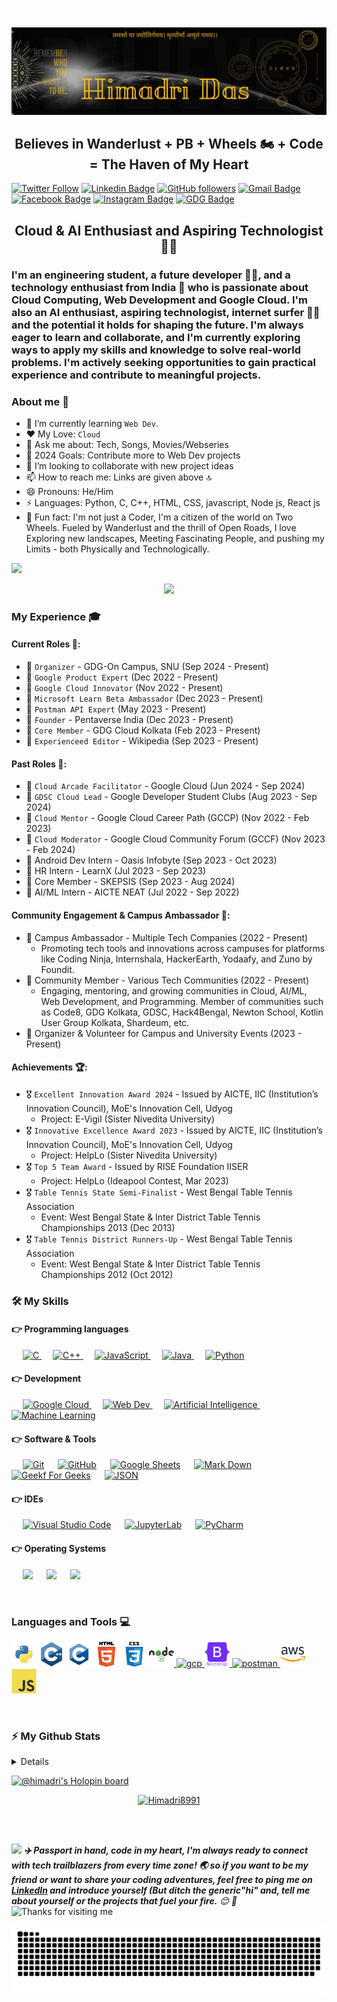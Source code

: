 ![Hello](Hello.gif)

![Name](name.jpg)


 <h2 align="center">Believes in Wanderlust + PB + Wheels 🏍 + Code = The Haven of My Heart</h2>

[![Twitter Follow](https://img.shields.io/twitter/follow/IamShivam8991?style=social)](https://twitter.com/intent/follow?screen_name=IamShivam8991) [![Linkedin Badge](https://img.shields.io/badge/-Himadri_Das-blue?style=social&logo=Linkedin&logoColor=blue&link=https://www.linkedin.com/in/himadri-das-27487324a)](https://www.linkedin.com/in/himadri-das-27487324a) [![GitHub followers](https://img.shields.io/github/followers/Himadri8991?label=Follow&style=social)](https://github.com/Himadri8991/?tab=follow)
[![Gmail Badge](https://img.shields.io/badge/-samhd8991@gmail.com-c14438?style=social&logo=Gmail&logoColor=red&link=mailto:samhd8991@gamil.com)](mailto:samhd8991@gmail.com) [![Facebook Badge](https://img.shields.io/badge/-Himadri_Das-4267b2?style=social&&logo=Facebook&logoColor=blue&link=https://www.facebook.com/himadri.das.1829405)](https://www.facebook.com/himadri.das.1829405) [![Instagram Badge](https://img.shields.io/badge/-@shivam_8991d-833ab4?style=social&logo=Instagram&logoColor=A14DAF&link=https://www.instagram.com/shivam_8991d)](https://www.instagram.com/shivam_8991d)
[![GDG Badge](https://img.shields.io/badge/-himadri8-4267b2?style=social&&logo=GoogleDeveloperGroup&logoColor=blue&link=https://gdg.community.dev/u/himadri8)](https://gdg.community.dev/u/himadri8/)

 <h2 align="center">Cloud & AI Enthusiast and Aspiring Technologist 🕵️‍♂️</h2>

### I'm an engineering student, a future developer 👨‍💻, and a technology enthusiast from India 🚩  who is passionate about Cloud Computing, Web Development and Google Cloud. I'm also an AI enthusiast, aspiring technologist, internet surfer 🏄‍♂️ and the potential it holds for shaping the future. I'm always eager to learn and collaborate, and I'm currently exploring ways to apply my skills and knowledge to solve real-world problems. I'm actively seeking opportunities to gain practical experience and contribute to meaningful projects.


### About me :eyes:

<!--- 🔭 I’m currently working on -->
- 🌱 I’m currently learning `Web Dev`.
- ❤️ My Love: `Cloud`
- 💬 Ask me about: Tech, Songs, Movies/Webseries
- 🥅 2024 Goals: Contribute more to Web Dev projects
- 👯 I’m looking to collaborate with new project ideas
- 📫 How to reach me: Links are given above 🔝
- 😄 Pronouns: He/Him
- ⚡ Languages: Python, C, C++, HTML, CSS, javascript, Node js, React js
- 🤪 Fun fact: I'm not just a Coder, I'm a citizen of the world on Two Wheels. Fueled by Wanderlust and the thrill of Open Roads, I love Exploring new landscapes, Meeting Fascinating People, and pushing my Limits - both Physically and Technologically.

![](https://komarev.com/ghpvc/?username=Himadri8991&style=plastic)
<p align="center">
<a href="https://g.dev/himadridas"><img src="https://readme-typing-svg.herokuapp.com?font=Fira+Code&weight=400&size=30&center=true&pause=1000&color=EA4335&center=true&width=700&height=70&lines=Codaholic+To+Cloudaholic;Cloud+%26+AI-ML+Enthusiast;Aspiring+Technologist;Shaping+the+Future+with+the+Cloud;Turning+Problems+into+Solutions;Innovator+at+Heart%2C+Beats+for+Tech;Leadership+Maven+%7C+Passionate+Mentor;Ideas+Spark%2C+I+Deliver.;False+Blame%3F+A+Badge+for+Outshining;Cloud+%7C+Web+Dev+%7C+AI%2FML;Python+%7C+C+%7C+C%2B%2B" /></a>
</p>

### My Experience 🎓
#### Current Roles 📢:
- 🥇 `Organizer` - GDG-On Campus, SNU (Sep 2024 - Present)
- 🥈 `Google Product Expert` (Dec 2022 - Present)
- 🥈 `Google Cloud Innovator` (Nov 2022 - Present)
- 🥇 `Microsoft Learn Beta Ambassador` (Dec 2023 - Present)
- 🥇 `Postman API Expert` (May 2023 - Present)
- 🥇 `Founder` - Pentaverse India (Dec 2023 - Present)
- 🥇 `Core Member` - GDG Cloud Kolkata (Feb 2023 - Present)
- 🥈 `Experienceed Editor` - Wikipedia (Sep 2023 - Present)

#### Past Roles 📣:
- 🥇 `Cloud Arcade Facilitator` - Google Cloud (Jun 2024 - Sep 2024)
- 🥇 `GDSC Cloud Lead` - Google Developer Student Clubs (Aug 2023 - Sep 2024)
- 🥇 `Cloud Mentor` - Google Cloud Career Path (GCCP) (Nov 2022 - Feb 2023)
- 🥇 `Cloud Moderator` - Google Cloud Community Forum (GCCF) (Nov 2023 - Feb 2024)
- 🥉 Android Dev Intern - Oasis Infobyte (Sep 2023 - Oct 2023)
- 🥉 HR Intern - LearnX (Jul 2023 - Sep 2023)
- 🥉 Core Member - SKEPSIS (Sep 2023 - Aug 2024)
- 🥈 AI/ML Intern - AICTE NEAT (Jul 2022 - Sep 2022)

#### Community Engagement & Campus Ambassador 🎲:
- 🥈 Campus Ambassador - Multiple Tech Companies (2022 - Present)
  - Promoting tech tools and innovations across campuses for platforms like Coding Ninja, Internshala, HackerEarth, Yodaafy, and Zuno by Foundit.
- 🥈 Community Member - Various Tech Communities (2022 - Present)
  - Engaging, mentoring, and growing communities in Cloud, AI/ML, Web Development, and Programming. Member of communities such as Code8, GDG Kolkata, GDSC, Hack4Bengal, Newton School, Kotlin User Group Kolkata, Shardeum, etc.
- 🥉 Organizer & Volunteer for Campus and University Events (2023 - Present)

#### Achievements 🏆:
- 🎖️ `Excellent Innovation Award 2024` - Issued by AICTE, IIC (Institution’s Innovation Council), MoE's Innovation Cell, Udyog
  - Project: E-Vigil (Sister Nivedita University)
- 🎖️ `Innovative Excellence Award 2023` - Issued by AICTE, IIC (Institution’s Innovation Council), MoE's Innovation Cell, Udyog
  - Project: HelpLo (Sister Nivedita University)
- 🎖️ `Top 5 Team Award` - Issued by RISE Foundation IISER
  - Project: HelpLo (Ideapool Contest, Mar 2023)
- 🎖️ `Table Tennis State Semi-Finalist` - West Bengal Table Tennis Association
  - Event: West Bengal State & Inter District Table Tennis Championships 2013 (Dec 2013)
- 🎖️ `Table Tennis District Runners-Up` - West Bengal Table Tennis Association
  - Event: West Bengal State & Inter District Table Tennis Championships 2012 (Oct 2012)

### 🛠️ My Skills

#### 👉 Programming languages

<p > 
  &emsp; 
  <a href="https://www.cprogramming.com/" target="_blank"> 
    <img alt="C" src="https://img.shields.io/badge/C%20-%232370ED.svg?style=plastic&logo=c&logoColor=white">
  </a> 
&emsp; 
  <a href="https://www.cprogramming.com/" target="_blank"> 
    <img alt="C++" src="https://img.shields.io/badge/C++%20-%232370ED.svg?style=plastic&logo=c++&logoColor=white">
  </a>
  &emsp;
  <a href="https://www.javascript.com/" target="_blank"> 
     <img alt="JavaScript" src="https://img.shields.io/badge/JavaScript%20-%23F7DF1E.svg?style=plastic&logo=JavaScript&logoColor=black">
   </a>
  &emsp;
  <a href="https://www.java.com" target="_blank"> 
    <img alt="Java" src="https://img.shields.io/badge/Java-%23007396.svg?style=plastic&logo=java&logoColor=white">
  </a>
  &emsp;
   <a href="https://www.python.org" target="_blank">
    <img alt="Python" src="https://img.shields.io/badge/Python%20-%2314354C.svg?style=plastic&logo=python&logoColor=white">
  </a>
</p>

#### 👉 Development
<p > 
 &emsp;
  <a href="https://cloud.google.com/" target="_blank">
    <img alt="Google Cloud" src="https://img.shields.io/badge/Google%20Cloud%20-%231572B6.svg?style=plastic&logo=Google-Cloud&logoColor=red">
  </a> 
  &emsp; 
  <a href="https://www.geeksforgeeks.org/web-development/" target="_blank"> 
   <img alt="Web Dev" src="https://img.shields.io/badge/Web%20Development%20-%23E34F26.svg?style=plastic&logo=Web-Development&logoColor=white">
  </a> 
 &emsp;
  <a href="https://aws.amazon.com/free/ai/?gclid=CjwKCAiAxea5BhBeEiwAh4t5KyN6Xaf1anKmfyBIrRbKMvvq7lkQ2O9woS4IGNsySmwtFCJGBM9JjhoC-PIQAvD_BwE&trk=802ddb24-0795-462b-863c-f5dd188fa094&sc_channel=ps&ef_id=CjwKCAiAxea5BhBeEiwAh4t5KyN6Xaf1anKmfyBIrRbKMvvq7lkQ2O9woS4IGNsySmwtFCJGBM9JjhoC-PIQAvD_BwE:G:s&s_kwcid=AL!4422!3!709180460087!e!!g!!%5Bartificial%20intelligence%5D!21584981968!167626443324" target="_blank">
    <img alt="Artificial Intelligence" src="https://img.shields.io/badge/Artificial%20Intelligence%20-%231572B6.svg?style=plastic&logo=Artificial-Intelligence&logoColor=google">
  </a>
 &emsp;
  <a href="https://aws.amazon.com/free/machine-learning/?gclid=CjwKCAiAxea5BhBeEiwAh4t5K7fvkc_maQ4Pv_iNScNjIhADxpqpMYML69kJ9iR1lZ1JMpxULOMlNRoCFBcQAvD_BwE&trk=802ddb24-0795-462b-863c-f5dd188fa094&sc_channel=ps&ef_id=CjwKCAiAxea5BhBeEiwAh4t5K7fvkc_maQ4Pv_iNScNjIhADxpqpMYML69kJ9iR1lZ1JMpxULOMlNRoCFBcQAvD_BwE:G:s&s_kwcid=AL!4422!3!709180460114!e!!g!!%5Bmachine%20learning%5D!21584981968!167626444204" target="_blank">
    <img alt="Machine Learning" src="https://img.shields.io/badge/Machine%20Learning%20-%231572B6.svg?style=plastic&logo=Machine-Learning&logoColor=none">
  </a> 
</p>

 #### 👉 Software & Tools
 
<p>
  &emsp;
    <a href="#"><img alt="Git" src="https://img.shields.io/badge/Git%20-%23F05033.svg?style=plastic&logo=git&logoColor=white"></a>
  &emsp;
    <a href="#"><img alt="GitHub" src="https://img.shields.io/badge/github-%23181717.svg?style=plastic&logo=github&logoColor=white"></a>
  &emsp;
    <a href="#"><img alt="Google Sheets" src="https://img.shields.io/badge/Google%20Sheets%20-%2334A853.svg?style=plastic&logo=google%20sheets&logoColor=white"></a>
  &emsp;
    <a href="#"><img alt="Mark Down" src="https://img.shields.io/badge/Markdown-000000?style=plastic&logo=markdown&logoColor=white"></a>
  &emsp;
    <a href="#"><img alt="Geekf For Geeks" src="https://img.shields.io/badge/geeksforgeeks-%230F9D58.svg?style=plastic&logo=geeksforgeeks&logoColor=white"></a>
  &emsp;
    <a href="#"><img alt="JSON" img src="https://img.shields.io/badge/json-%23000000.svg?style=plastic&logo=json&logoColor=white"></a>
</p>

 #### 👉 IDEs
 
<p>
	&emsp;
    <a href="#"><img alt="Visual Studio Code" src="https://img.shields.io/badge/Visual%20Studio%20Code-0078d7.svg?style=plastic&logo=visual-studio-code&logoColor=white"></a>
	&emsp;
    <a href="#"><img alt="JupyterLab" src="https://img.shields.io/badge/JupyterLab-0078d7.svg?style=plastic&logo=JupyterLab&logoColor=white"></a>
	&emsp;
    <a href="#"><img alt="PyCharm" src="https://img.shields.io/badge/PyCharm-0078d7.svg?style=plastic&logo=PyCharm&logoColor=white"></a>
</p>

<!--- #### 👉 Competitive Programming & Problem Solving
 
<p align="center">
  &emsp;
    <a href="https://leetcode.com/u/Ankana_C/"><img alt = "LeetCode" src="https://img.shields.io/badge/Leetcode-%234285F4.svg?style=plastic&logo=leetcode&logoColor=white" /></a>
</p>  --->

 #### 👉 Operating Systems
 
<p>
  &emsp;
    <a href="#"><img src="https://img.shields.io/badge/Linux-FCC624?style=plastic&logo=linux&logoColor=black"></a>
  &emsp;
    <a href="#"><img src="https://img.shields.io/badge/Ubuntu-E95420?style=plastic&logo=ubuntu&logoColor=white"></a>
  &emsp;
    <a href="#"><img src="https://img.shields.io/badge/Windows-0078D6?style=plastic&logo=windows&logoColor=white"></a> 
</p>

<br/>

### Languages and Tools :computer:
<p align="left"><code><img alt="dart" width="40" height="40" src="https://raw.githubusercontent.com/github/explore/80688e429a7d4ef2fca1e82350fe8e3517d3494d/topics/python/python.png"></code>
<code><img alt="dart" width="40" height="40" src="https://raw.githubusercontent.com/github/explore/5c058a388828bb5fde0bcafd4bc867b5bb3f26f3/topics/cpp/cpp.png"></code>
<code><img alt="dart" width="40" height="40" src="https://raw.githubusercontent.com/github/explore/80688e429a7d4ef2fca1e82350fe8e3517d3494d/topics/c/c.png"></code>
<code><img alt="dart" width="40" height="40" src="https://raw.githubusercontent.com/github/explore/80688e429a7d4ef2fca1e82350fe8e3517d3494d/topics/html/html.png"></code>
<code><img alt="dart" width="40" height="40" src="https://raw.githubusercontent.com/github/explore/80688e429a7d4ef2fca1e82350fe8e3517d3494d/topics/css/css.png"></code>
<a href="https://nodejs.org" target="_blank" rel="noreferrer"> <img src="https://raw.githubusercontent.com/devicons/devicon/master/icons/nodejs/nodejs-original-wordmark.svg" alt="nodejs" width="40" height="40"/> </a>
<a href="https://cloud.google.com" target="_blank" rel="noreferrer"> <img src="https://www.vectorlogo.zone/logos/google_cloud/google_cloud-icon.svg" alt="gcp" width="40" height="40"/> 
<a href="https://getbootstrap.com" target="_blank" rel="noreferrer"> <img src="https://raw.githubusercontent.com/devicons/devicon/master/icons/bootstrap/bootstrap-plain-wordmark.svg" alt="bootstrap" width="40" height="40"/> </a>
<a href="https://postman.com" target="_blank" rel="noreferrer"> <img src="https://www.vectorlogo.zone/logos/getpostman/getpostman-icon.svg" alt="postman" width="40" height="40"/> </a>
<a href="https://aws.amazon.com" target="_blank" rel="noreferrer"> <img src="https://raw.githubusercontent.com/devicons/devicon/master/icons/amazonwebservices/amazonwebservices-original-wordmark.svg" alt="aws" width="40" height="40"/> </a>
<a href="https://developer.mozilla.org/en-US/docs/Web/JavaScript" target="_blank" rel="noreferrer"> <img src="https://raw.githubusercontent.com/devicons/devicon/master/icons/javascript/javascript-original.svg" alt="javascript" width="40" height="40"/> </a></p></br>



### ⚡ My Github Stats

<details>	
  
<p align="center">
<a href="https://github.com/Himadri8991">  
	<!--img src="https://github-readme-stats.vercel.app/api?username=Himadri8991&show_icons=true&hide_border=true&count_private=true"-->
	<img src="https://github-readme-stats.vercel.app/api/top-langs/?username=Himadri8991&show_icons=true&hide_border=true&layout=compact&langs_count=8">
</a>
</p>

[![Himadri's GitHub | Stats](https://stats.quine.sh/Himadri/github?theme=dark)](https://quine.sh?utm_source=widgets&utm_campaign=Himadri)

<p align="center">
  <img src="https://github-readme-streak-stats.herokuapp.com/?user=Himadri8991&show_icons=true&hide_border=true">
</p> 
 
</details>

[![@himadri's Holopin board](https://holopin.me/himadri)](https://holopin.io/@himadri#badges)

<!--footer-->
<p align="center"> <a href="https://github.com/ryo-ma/github-profile-trophy"><img src="https://github-profile-trophy.vercel.app/?username=Himadri8991" alt="Himadri8991" /></a> </p>
<br>

##
<img src="https://media.giphy.com/media/LnQjpWaON8nhr21vNW/giphy.gif" width="60"> <em><b>✈️ Passport in hand, code in my heart, I'm always ready to connect with tech trailblazers from every time zone! 🌏 so if you want to be my friend or want to share your coding adventures, feel free to ping me on [LinkedIn](https://www.linkedin.com/in/himadri-das-27487324a) and introduce yourself (But ditch the generic"hi" and, tell me about yourself or the projects that fuel your fire.</b> 😊 💜</em>
<img height="120" alt="Thanks for visiting me" width="100%" src="https://raw.githubusercontent.com/BrunnerLivio/brunnerlivio/master/images/marquee.svg" />

![](https://raw.githubusercontent.com/Platane/snk/output/github-contribution-grid-snake.svg)
